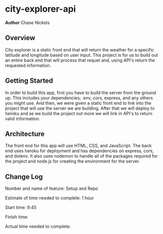 # city-explorer-api

**Author** Chase Nickels

## Overview

City explorer is a static front end that will return the weather for a specific latitude and longitude based on user input.  This project is for us to build out an entire back end that will process that requet and, using API's return the requested information.

## Getting Started

In order to build this app, first you have to build the server from the ground up.  This includes your dependencies; .env, cors, express, and any others you might use.  And then, we were given a static front end to link into the project that will use the server we are building.  After that we will deploy to heroku and as we build the project out more we will link in API's to return valid information.

## Architecture

The front end for this app will use HTML, CSS, and JavaScript.  The back end uses heroku for deployment and has dependencies on express, cors, and dotenv.  It also uses nodemon to handle all of the packages required for the project and node.js for creating the environment for the server.

## Change Log

Number and name of feature: Setup and Repo

Estimate of time needed to complete: 1 hour

Start time: 9:45

Finish time:

Actual time needed to complete: